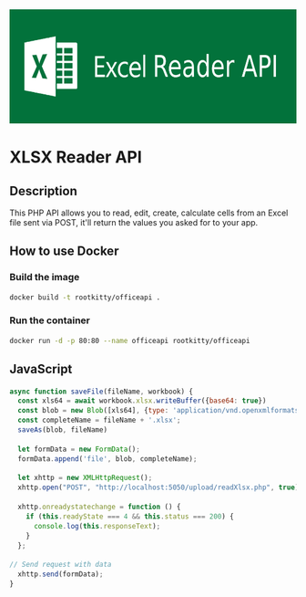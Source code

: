 <img src="https://github.com/thomas-rooty/readXlsx-php-api/blob/master/xlsx-reader.png?raw=true" height="200px" width="auto" alt="XLSX Reader API"/>

# XLSX Reader API
## Description
This PHP API allows you to read, edit, create, calculate cells from an Excel file sent via POST, it'll return the values you asked for to your app.

## How to use Docker
### Build the image
```bash
docker build -t rootkitty/officeapi .
```

### Run the container
```bash
docker run -d -p 80:80 --name officeapi rootkitty/officeapi
```

## JavaScript
```js
async function saveFile(fileName, workbook) {
  const xls64 = await workbook.xlsx.writeBuffer({base64: true})
  const blob = new Blob([xls64], {type: 'application/vnd.openxmlformats-officedocument.spreadsheetml.sheet'})
  const completeName = fileName + '.xlsx';
  saveAs(blob, fileName)

  let formData = new FormData();
  formData.append('file', blob, completeName);

  let xhttp = new XMLHttpRequest();
  xhttp.open("POST", "http://localhost:5050/upload/readXlsx.php", true);

  xhttp.onreadystatechange = function () {
    if (this.readyState === 4 && this.status === 200) {
      console.log(this.responseText);
    }
  };

// Send request with data
  xhttp.send(formData);
}
```
